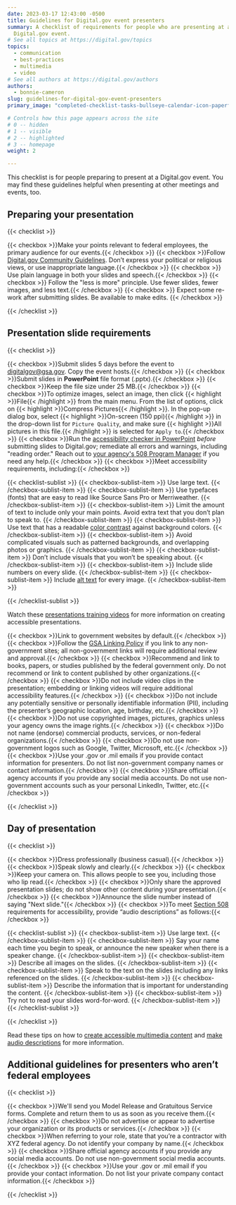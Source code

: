 ```yaml
---
date: 2023-03-17 12:43:00 -0500
title: Guidelines for Digital.gov event presenters
summary: A checklist of requirements for people who are presenting at a
  Digital.gov event.
# See all topics at https://digital.gov/topics
topics:
  - communication
  - best-practices
  - multimedia
  - video
# See all authors at https://digital.gov/authors
authors:
  - bonnie-cameron
slug: guidelines-for-digital-gov-event-presenters
primary_image: "completed-checklist-tasks-bullseye-calendar-icon-paperfox-gettyimages-1468937260"

# Controls how this page appears across the site
# 0 -- hidden
# 1 -- visible
# 2 -- highlighted
# 3 -- homepage
weight: 2

---
```


This checklist is for people preparing to present at a Digital.gov event. You may find these guidelines helpful when presenting at other meetings and events, too.

## Preparing your presentation

{{< checklist >}}

  {{< checkbox >}}Make your points relevant to federal employees, the primary audience for our events.{{< /checkbox >}}
  {{< checkbox >}}Follow [Digital.gov Community Guidelines](https://digital.gov/communities/manage-your-subscription/). Don’t express your political or religious views, or use inappropriate language.{{< /checkbox >}}
  {{< checkbox >}} Use plain language in both your slides and speech.{{< /checkbox >}}
  {{< checkbox >}} Follow the "less is more" principle. Use fewer slides, fewer images, and less text.{{< /checkbox >}}
  {{< checkbox >}} Expect some re-work after submitting slides. Be available to make edits. {{< /checkbox >}}

{{< /checklist >}}

## Presentation slide requirements

{{< checklist >}}

  {{< checkbox >}}Submit slides 5 days before the event to [digitalgov@gsa.gov](mailto:digitalgov@gsa.gov). Copy the event hosts.{{< /checkbox >}}
  {{< checkbox >}}Submit slides in **PowerPoint** file format (.pptx).{{< /checkbox >}}
  {{< checkbox >}}Keep the file size under 25 MB.{{< /checkbox >}}
  {{< checkbox >}}To optimize images, select an image, then click {{< highlight >}}File{{< /highlight >}} from the main menu. From the list of options, click on {{< highlight >}}Compress Pictures{{< /highlight >}}. In the pop-up dialog box, select {{< highlight >}}On-screen (150 ppi){{< /highlight >}} in the drop-down list for `Picture Quality`, and make sure {{< highlight >}}All pictures in this file.{{< /highlight >}} is selected for `Apply to`.{{< /checkbox >}}
  {{< checkbox >}}Run the [accessibility checker in PowerPoint](https://support.microsoft.com/en-us/office/make-your-powerpoint-presentations-accessible-to-people-with-disabilities-6f7772b2-2f33-4bd2-8ca7-dae3b2b3ef25) _before_ submitting slides to Digital.gov; remediate all errors and warnings, including "reading order." Reach out to [your agency's 508 Program Manager](https://www.section508.gov/tools/program-manager-listing/) if you need any help.{{< /checkbox >}}
  {{< checkbox >}}Meet accessibility requirements, including:{{< /checkbox >}}

  {{< checklist-sublist >}}
  {{< checkbox-sublist-item >}} Use large text. {{< /checkbox-sublist-item >}}
  {{< checkbox-sublist-item >}} Use typefaces (fonts) that are easy to read like Source Sans Pro or Merriweather. {{< /checkbox-sublist-item >}}
  {{< checkbox-sublist-item >}} Limit the amount of text to include only your main points. Avoid extra text that you don’t plan to speak to. {{< /checkbox-sublist-item >}}
  {{< checkbox-sublist-item >}} Use text that has a readable [color contrast](https://www.section508.gov/training/documents/aed-cop-docx12/) against background colors. {{< /checkbox-sublist-item >}}
  {{< checkbox-sublist-item >}} Avoid complicated visuals such as patterned backgrounds, and overlapping photos or graphics. {{< /checkbox-sublist-item >}}
  {{< checkbox-sublist-item >}} Don’t include visuals that you won’t be speaking about. {{< /checkbox-sublist-item >}}
  {{< checkbox-sublist-item >}} Include slide numbers on every slide. {{< /checkbox-sublist-item >}}
  {{< checkbox-sublist-item >}} Include [alt text](https://www.section508.gov/training/presentations/aed-cop-pptx07/) for every image. {{< /checkbox-sublist-item >}}

  {{< /checklist-sublist >}}

Watch these [presentations training videos](https://www.section508.gov/create/presentations/training-videos) for more information on creating accessible presentations.

  {{< checkbox >}}Link to government websites by default.{{< /checkbox >}}
  {{< checkbox >}}Follow the [GSA Linking Policy](https://www.gsa.gov/website-information/website-policies#linking) if you link to any non-government sites; all non-government links will require additional review and approval.{{< /checkbox >}}
  {{< checkbox >}}Recommend and link to books, papers, or studies published by the federal government only. Do not recommend or link to content published by other organizations.{{< /checkbox >}}
  {{< checkbox >}}Do not include video clips in the presentation; embedding or linking videos will require additional accessibility features.{{< /checkbox >}}
  {{< checkbox >}}Do not include any potentially sensitive or personally identifiable information (PII), including the presenter’s geographic location, age, birthday, etc.{{< /checkbox >}}
  {{< checkbox >}}Do not use copyrighted images, pictures, graphics unless your agency owns the image rights.{{< /checkbox >}}
  {{< checkbox >}}Do not name (endorse) commercial products, services, or non-federal organizations.{{< /checkbox >}}
  {{< checkbox >}}Do not use non-government logos such as Google, Twitter, Microsoft, etc.{{< /checkbox >}}
  {{< checkbox >}}Use your .gov or .mil emails if you provide contact information for presenters. Do not list non-government company names or contact information.{{< /checkbox >}}
  {{< checkbox >}}Share official agency accounts if you provide any social media accounts. Do not use non-government accounts such as your personal LinkedIn, Twitter, etc.{{< /checkbox >}}

{{< /checklist >}}

## Day of presentation

{{< checklist >}}

  {{< checkbox >}}Dress professionally (business casual).{{< /checkbox >}}
  {{< checkbox >}}Speak slowly and clearly.{{< /checkbox >}}
  {{< checkbox >}}Keep your camera on. This allows people to see you, including those who lip read.{{< /checkbox >}}
  {{< checkbox >}}Only share the approved presentation slides; do not show other content during your presentation.{{< /checkbox >}}
  {{< checkbox >}}Announce the slide number instead of saying &#34;Next slide.&#34;{{< /checkbox >}}
  {{< checkbox >}}To meet [Section 508](https://www.section508.gov/manage/laws-and-policies) requirements for accessibility, provide “audio descriptions” as follows:{{< /checkbox >}}

  {{< checklist-sublist >}}
  {{< checkbox-sublist-item >}} Use large text. {{< /checkbox-sublist-item >}}
  {{< checkbox-sublist-item >}} Say your name each time you begin to speak, or announce the new speaker when there is a speaker change. {{< /checkbox-sublist-item >}}
  {{< checkbox-sublist-item >}} Describe all images on the slides. {{< /checkbox-sublist-item >}}
  {{< checkbox-sublist-item >}} Speak to the text on the slides including any links referenced on the slides. {{< /checkbox-sublist-item >}}
  {{< checkbox-sublist-item >}} Describe the information that is important for understanding the content. {{< /checkbox-sublist-item >}}
  {{< checkbox-sublist-item >}} Try not to read your slides word-for-word. {{< /checkbox-sublist-item >}}
  {{< /checklist-sublist >}}

{{< /checklist >}}

Read these tips on how to [create accessible multimedia content](https://www.section508.gov/create/synchronized-media#audio-description) and [make audio descriptions](https://digital.gov/2014/06/30/508-accessible-videos-how-to-make-audio-descriptions/) for more information.

## Additional guidelines for presenters who aren’t federal employees

{{< checklist >}}

  {{< checkbox >}}We'll send you Model Release and Gratuitous Service forms. Complete and return them to us as soon as you receive them.{{< /checkbox >}}
  {{< checkbox >}}Do not advertise or appear to advertise your organization or its products or services.{{< /checkbox >}}
  {{< checkbox >}}When referring to your role, state that you’re a contractor with XYZ federal agency. Do not identify your company by name.{{< /checkbox >}}
  {{< checkbox >}}Share official agency accounts if you provide any social media accounts. Do not use non-government social media accounts.{{< /checkbox >}}
  {{< checkbox >}}Use your .gov or .mil email if you provide your contact information. Do not list your private company contact information.{{< /checkbox >}}

{{< /checklist >}}
